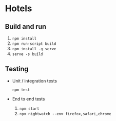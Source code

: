# Hotels

## Build and run

1. `npm install`
2. `npm run-script build`
3. `npm install -g serve`
4. `serve -s build`

## Testing

* Unit / integration tests 

  `npm test`

* End to end tests
  
  1. `npm start` 
  2. `npx nightwatch --env firefox,safari,chrome`
